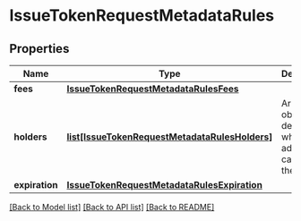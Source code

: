 # IssueTokenRequestMetadataRules

## Properties
Name | Type | Description | Notes
------------ | ------------- | ------------- | -------------
**fees** | [**IssueTokenRequestMetadataRulesFees**](IssueTokenRequestMetadataRulesFees.md) |  | [optional] 
**holders** | [**list[IssueTokenRequestMetadataRulesHolders]**](IssueTokenRequestMetadataRulesHolders.md) | Array of objects describing what addresses can hold the token | [optional] 
**expiration** | [**IssueTokenRequestMetadataRulesExpiration**](IssueTokenRequestMetadataRulesExpiration.md) |  | [optional] 

[[Back to Model list]](../README.md#documentation-for-models) [[Back to API list]](../README.md#documentation-for-api-endpoints) [[Back to README]](../README.md)


